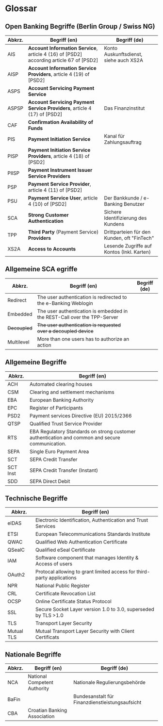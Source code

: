 # Glossar

## Open Banking Begriffe (Berlin Group / Swiss NG)

| Abkrz. |                                       Begriff (en)                                       |                Begriff (de)                 |
| ------ | ---------------------------------------------------------------------------------------- | ------------------------------------------- |
| AIS    | **Account Information Service**, article 4 (16) of [PSD2] according article 67 of [PSD2] | Konto Auskunftsdienst, siehe auch XS2A      |
| AISP   | **Account Information Service Providers**, article 4 (19) of [PSD2]                      |                                             |
| ASPS   | **Account Servicing Payment Service**                                                    |                                             |
| ASPSP  | **Account Servicing Payment Service Providers**, article 4 (17) of [PSD2]                | Das Finanzinstitut                          |
| CAF    | **Confirmation Availability of Funds**                                                   |                                             |
| PIS    | **Payment Initiation Service**                                                           | Kanal für Zahlungsauftrag                   |
| PISP   | **Payment Initiation Service Providers**, article 4 (18) of [PSD2]                       |                                             |
| PIISP  | **Payment Instrument Issuer Service Providers**                                          |                                             |
| PSP    | **Payment Service Provider**, article 4 (11) of [PSD2]                                   |                                             |
| PSU    | **Payment Service User**, article 4 (10) of [PSD2]                                       | Der Bankkunde / e-Banking Benutzer          |
| SCA    | **Strong Customer Authentication**                                                       | Sichere Identifizierung des Kundens         |
| TPP    | **Third Party** (Payment Service) **Providers**                                          | Drittparteien für den Kunden, oft "FinTech" |
| XS2A   | **Access to Accounts**                                                                   | Lesende Zugriffe auf Kontos (Inkl. Karten)  |

## Allgemeine SCA egriffe

|    Abkrz.     |                               Begriff (en)                               | Begriff (de) |
| ------------- | ------------------------------------------------------------------------ | ------------ |
| Redirect      | The user authentication is redirected to the e-Banking Weblogin          |              |
| Embedded      | The user authentication is embedded in the REST-Call over the TPP-Server |              |
| ~~Decoupled~~ | ~~The user authentication is requested over a decoupled device~~         |              |
| Multilevel    | More than one users has to authorize an action                           |              |

## Allgemeine Begriffe

|  Abkrz.  |                                          Begriff (en)                                           |
| -------- | ----------------------------------------------------------------------------------------------- |
| ACH      | Automated clearing houses                                                                       |
| CSM      | Clearing and settlement mechanisms                                                              |
| EBA      | European Banking Authority                                                                      |
| EPC      | Register of Participants                                                                        |
| PSD2     | Payment services Directive (EU) 2015/2366                                                       |
| QTSP     | Qualified Trust Service Provider                                                                |
| RTS      | EBA Regulatory Standards on strong customer authentication and common and secure communication. |
| SEPA     | Single Euro Payment Area                                                                        |
| SCT      | SEPA Credit Transfer                                                                            |
| SCT Inst | SEPA Credit Transfer (Instant)                                                                  |
| SDD      | SEPA Direct Debit                                                                               |

## Technische Begriffe

|   Abkrz.   |                              Begriff (en)                              |
| ---------- | ---------------------------------------------------------------------- |
| eIDAS      | Electronic Identification, Authentication and Trust Services           |
| ETSI       | European Telecommunications Standards Institute                        |
| QWAC       | Qualified Web Authentication Certificate                               |
| QSealC     | Qualified eSeal Certificate                                            |
| IAM        | Software component that manages Identity & Access of users             |
| OAuth2     | Protocal allowing to grant limited access for third-party applications |
| NPR        | National Public Register                                               |
| CRL        | Certificate Revocation List                                            |
| OCSP       | Online Certificate Status Protocol                                     |
| SSL        | Secure Socket Layer version 1.0 to 3.0, superseded by TLS >1.0         |
| TLS        | Transport Layer Security                                               |
| Mutual TLS | Mutual Transport Layer Security with Client Certificats                |

## Nationale Begriffe

| Abkrz. |                      Begriff (en)                      |         Begriff (de)                            |
| ------ | ------------------------------------------------------ | ----------------------------------------------- |
| NCA    | National Competent Authority                           | Nationale Regulierungsbehörde                   |
| BaFin  |                                                        | Bundesanstalt für Finanzdienstleistungsaufsicht |
| CBA    | Croatian Banking Association                           |                                                 |
